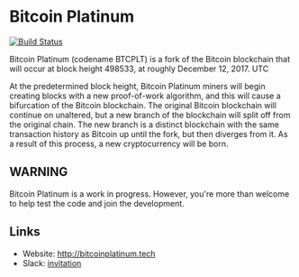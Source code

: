 # Bitcoin Platinum

[![Build Status](https://travis-ci.org/BitcoinPlatinum/BitcoinPlatinum.svg?branch=master)](https://travis-ci.org/BitcoinPlatinum/BitcoinPlatinum)

Bitcoin Platinum (codename BTCPLT) is a fork of the Bitcoin blockchain that will occur at block height 498533, at roughly December 12, 2017. UTC

At the predetermined block height, Bitcoin Platinum miners will begin creating blocks with a new proof-of-work algorithm, and this will cause a bifurcation of the Bitcoin blockchain. The original Bitcoin blockchain will continue on unaltered, but a new branch of the blockchain will split off from the original chain. The new branch is a distinct blockchain with the same transaction history as Bitcoin up until the fork, but then diverges from it. As a result of this process, a new cryptocurrency will be born.

## WARNING

Bitcoin Platinum is a work in progress. However, you're more than welcome to help test the code and join the development.

## Links

* Website: http://bitcoinplatinum.tech
* Slack: [invitation](https://join.slack.com/t/bitcoinplatinum/shared_invite/enQtMjcwMDUyMDA4OTY1LTM3N2I2YzU3NjE1OWFkY2ZiNmQxYjJjOGQ3YWViOTJiZjQxMWFkMTUyMjJlNzM0ZTliNDcwZWFjZGFlOWZhZjY)
